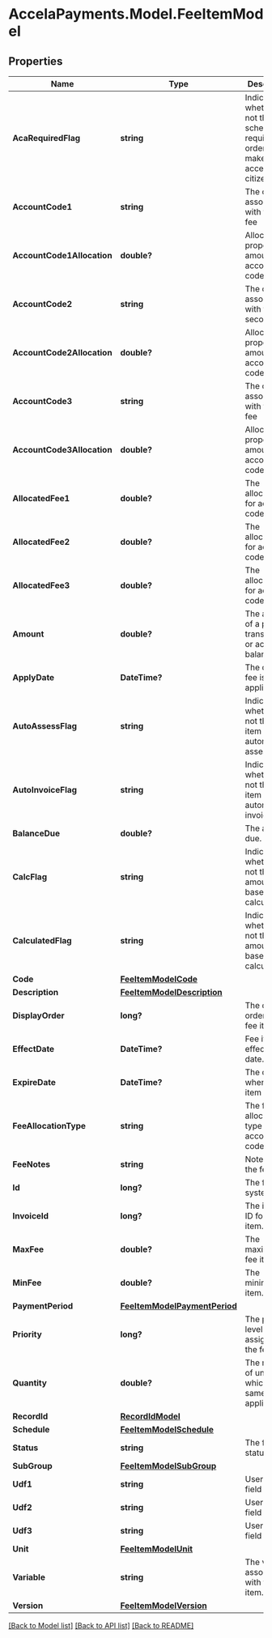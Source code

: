 # AccelaPayments.Model.FeeItemModel
## Properties

Name | Type | Description | Notes
------------ | ------------- | ------------- | -------------
**AcaRequiredFlag** | **string** | Indicates whether or not the fee schedule is required in order to make it accessible to citizens. | [optional] 
**AccountCode1** | **string** | The code associated with the first fee | [optional] 
**AccountCode1Allocation** | **double?** | Allocation proportion or amount of account code 1. | [optional] 
**AccountCode2** | **string** | The code associated with the second fee | [optional] 
**AccountCode2Allocation** | **double?** | Allocation proportion or amount of account code 2. | [optional] 
**AccountCode3** | **string** | The code associated with the third fee | [optional] 
**AccountCode3Allocation** | **double?** | Allocation proportion or amount of account code 3. | [optional] 
**AllocatedFee1** | **double?** | The allocated fee for account code 1. | [optional] 
**AllocatedFee2** | **double?** | The allocated fee for account code 2. | [optional] 
**AllocatedFee3** | **double?** | The allocated fee for account code 3. | [optional] 
**Amount** | **double?** | The amount of a payment transaction or account balance. | [optional] 
**ApplyDate** | **DateTime?** | The date the fee is applied. | [optional] 
**AutoAssessFlag** | **string** | Indicates whether or not the fee item is automatically assessed. | [optional] 
**AutoInvoiceFlag** | **string** | Indicates whether or not the fee item is automatically invoiced. | [optional] 
**BalanceDue** | **double?** | The amount due. | [optional] 
**CalcFlag** | **string** | Indicates whether or not the fee amount is based on fee calculation. | [optional] 
**CalculatedFlag** | **string** | Indicates whether or not the fee amount is based on fee calculation. | [optional] 
**Code** | [**FeeItemModelCode**](FeeItemModelCode.md) |  | [optional] 
**Description** | [**FeeItemModelDescription**](FeeItemModelDescription.md) |  | [optional] 
**DisplayOrder** | **long?** | The display order of the fee item. | [optional] 
**EffectDate** | **DateTime?** | Fee item effective date. | [optional] 
**ExpireDate** | **DateTime?** | The date when the item expires | [optional] 
**FeeAllocationType** | **string** | The fee allocation type to each account code. | [optional] 
**FeeNotes** | **string** | Notes about the fee. | [optional] 
**Id** | **long?** | The fee system id. | [optional] 
**InvoiceId** | **long?** | The invoice ID for the fee item. | [optional] 
**MaxFee** | **double?** | The maximum fee item. | [optional] 
**MinFee** | **double?** | The minimum fee item. | [optional] 
**PaymentPeriod** | [**FeeItemModelPaymentPeriod**](FeeItemModelPaymentPeriod.md) |  | [optional] 
**Priority** | **long?** | The priority level assigned to the fee item. | [optional] 
**Quantity** | **double?** | The number of units for which the same fee applies. | [optional] 
**RecordId** | [**RecordIdModel**](RecordIdModel.md) |  | [optional] 
**Schedule** | [**FeeItemModelSchedule**](FeeItemModelSchedule.md) |  | [optional] 
**Status** | **string** | The fee item status. | [optional] 
**SubGroup** | [**FeeItemModelSubGroup**](FeeItemModelSubGroup.md) |  | [optional] 
**Udf1** | **string** | User defined field 1 | [optional] 
**Udf2** | **string** | User defined field 2 | [optional] 
**Udf3** | **string** | User defined field 3 | [optional] 
**Unit** | [**FeeItemModelUnit**](FeeItemModelUnit.md) |  | [optional] 
**Variable** | **string** | The variable associated with the fee item. | [optional] 
**Version** | [**FeeItemModelVersion**](FeeItemModelVersion.md) |  | [optional] 

[[Back to Model list]](../README.md#documentation-for-models) [[Back to API list]](../README.md#documentation-for-api-endpoints) [[Back to README]](../README.md)


